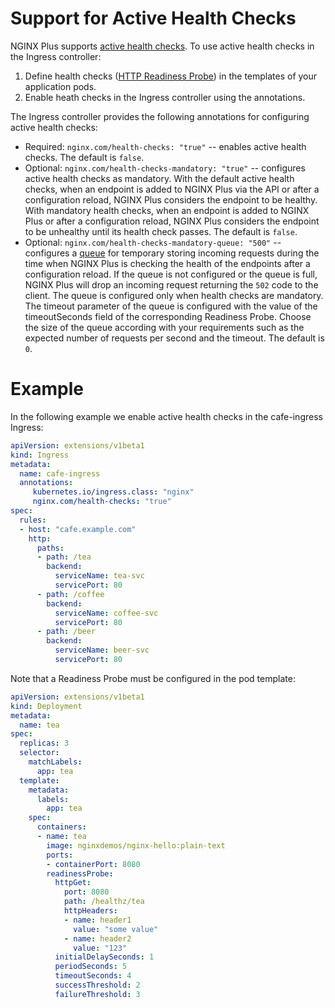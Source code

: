 # Support for Active Health Checks

NGINX Plus supports [active health checks](https://docs.nginx.com/nginx/admin-guide/load-balancer/http-health-check/#active-health-checks). To use active health checks in the Ingress controller:

1. Define health checks ([HTTP Readiness Probe](https://kubernetes.io/docs/tasks/configure-pod-container/configure-liveness-readiness-probes/#define-readiness-probes)) in the templates of your application pods.
2. Enable heath checks in the Ingress controller using the annotations.

The Ingress controller provides the following annotations for configuring active health checks:

* Required: `nginx.com/health-checks: "true"` -- enables active health checks. The default is `false`.
* Optional: `nginx.com/health-checks-mandatory: "true"` -- configures active health checks as mandatory. With the default active health checks, when an endpoint is added to NGINX Plus via the API or after a configuration reload, NGINX Plus considers the endpoint to be healthy. With mandatory health checks, when an endpoint is added to NGINX Plus or after a configuration reload, NGINX Plus considers the endpoint to be unhealthy until its health check passes. The default is `false`.
* Optional: `nginx.com/health-checks-mandatory-queue: "500"` -- configures a [queue](https://nginx.org/en/docs/http/ngx_http_upstream_module.html#queue) for temporary storing incoming requests during the time when NGINX Plus is checking the health of the endpoints after a configuration reload. If the queue is not configured or the queue is full, NGINX Plus will drop an incoming request returning the `502` code to the client. The queue is configured only when health checks are mandatory. The timeout parameter of the queue is configured with the value of the timeoutSeconds field of the corresponding Readiness Probe. Choose the size of the queue according with your requirements such as the expected number of requests per second and the timeout. The default is `0`.

# Example

In the following example we enable active health checks in the cafe-ingress Ingress:
```yaml
apiVersion: extensions/v1beta1
kind: Ingress
metadata:
  name: cafe-ingress
  annotations:
     kubernetes.io/ingress.class: "nginx"
     nginx.com/health-checks: "true"
spec:
  rules:
  - host: "cafe.example.com"
    http:
      paths:
      - path: /tea
        backend:
          serviceName: tea-svc
          servicePort: 80
      - path: /coffee
        backend:
          serviceName: coffee-svc
          servicePort: 80
      - path: /beer
        backend:
          serviceName: beer-svc
          servicePort: 80
```

Note that a Readiness Probe must be configured in the pod template:
```yaml
apiVersion: extensions/v1beta1
kind: Deployment
metadata:
  name: tea
spec:
  replicas: 3
  selector:
    matchLabels:
      app: tea
  template: 
    metadata:
      labels:
        app: tea
    spec:
      containers:
      - name: tea
        image: nginxdemos/nginx-hello:plain-text
        ports:
        - containerPort: 8080
        readinessProbe:
          httpGet:
            port: 8080
            path: /healthz/tea
            httpHeaders:
            - name: header1
              value: "some value"
            - name: header2
              value: "123"
          initialDelaySeconds: 1
          periodSeconds: 5
          timeoutSeconds: 4
          successThreshold: 2
          failureThreshold: 3
```